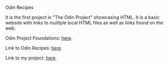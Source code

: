 Odin Recipes

It is the first project in "The Odin Project" showcasing HTML. It is a basic 
website with links to multiple local HTML files as well as links found on the web.

Odin Project Foundations: <a href="https://www.theodinproject.com/paths/foundations/courses/foundations/" rel="_blank">here</a>. 

Link to Odin Recipes: <a href="https://www.theodinproject.com/paths/foundations/courses/foundations/lessons/recipes" rel="_blank">here</a>. 

Link to my project: <a href="https://johnvasx.github.io/odin-recipes/" rel="_blank">here</a>. 